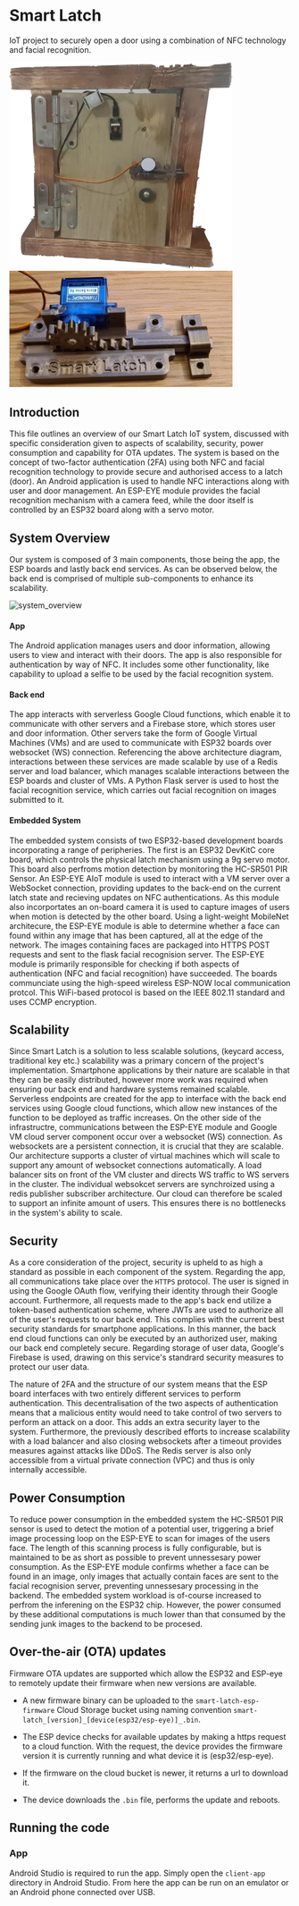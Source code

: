 # Smart Latch
IoT project to securely open a door using a combination of NFC technology and facial recognition.

<p float="left">
  <img src="smart_latch.png" alt="prototype" width="400" />
  <img src="lock.jpeg" alt="latch" width="400" /> 
</p>

## Introduction
This file outlines an overview of our Smart Latch IoT system, discussed with specific consideration given to aspects of scalability, security, power consumption and capability for OTA updates. The system is based on the concept of two-factor authentication (2FA) using both NFC and facial recognition technology to provide secure and authorised access to a latch (door). An Android application is used to handle NFC interactions along with user and door management. An ESP-EYE module provides the facial recognition mechanism with a camera feed, while the door itself is controlled by an ESP32 board along with a servo motor.  

## System Overview 
Our system is composed of 3 main components, those being the app, the ESP boards and lastly back end services. As can be observed below, the back end is comprised of multiple sub-components to enhance its scalability. 

![system_overview](https://user-images.githubusercontent.com/44208016/114194625-9bc46800-9947-11eb-9138-f8816b9a61e4.png)

#### App
The Android application manages users and door information, allowing users to view and interact with their doors. The app is also responsible for authentication by way of NFC. It includes some other functionality, like capability to upload a selfie to be used by the facial recognition system. 

#### Back end
The app interacts with serverless Google Cloud functions, which enable it to communicate with other servers and a Firebase store, which stores user and door information. Other servers take the form of Google Virtual Machines (VMs) and are used to communicate with ESP32 boards over websocket (WS) connection. Referencing the above architecture diagram, interactions between these services are made scalable by use of a Redis server and load balancer, which manages scalable interactions between the ESP boards and cluster of VMs. A Python Flask server is used to host the facial recognition service, which carries out facial recognition on images submitted to it. 

#### Embedded System
The embedded system consists of two ESP32-based development boards incorporating a range of peripheries. The first is an ESP32 DevKitC core board, which controls the physical latch mechanism using a 9g servo motor. This board also perfroms motion detection by monitoring the HC-SR501 PIR Sensor. An ESP-EYE AIoT module is used to interact with a VM server over a WebSocket connection, providing updates to the back-end on the current latch state and recieving updates on NFC authentications. As this module also incorportates an on-board camera it is used to capture images of users when motion is detected by the other board. Using a light-weight MobileNet architecure, the ESP-EYE module is able to determine whether a face can found within any image that has been captured, all at the edge of the network. The images containing faces are packaged into HTTPS POST requests and sent to the flask facial recognision server. The ESP-EYE module is primarily responsible for checking if both aspects of authentication (NFC and facial recognition) have succeeded. The boards communciate using the high-speed wireless ESP-NOW local communication protcol. This WiFi-based protocol is based on the IEEE 802.11 standard and uses CCMP encryption.

## Scalability  
Since Smart Latch is a solution to less scalable solutions, (keycard access, traditional key etc.) scalability was a primary concern of the project's implementation. Smartphone applications by their nature are scalable in that they can be easily distributed, however more work was required when ensuring our back end and hardware systems remained scalable. Serverless endpoints are created for the app to interface with the back end services using Google cloud functions, which allow new instances of the function to be deployed as traffic increases. On the other side of the infrastructre, communications between the ESP-EYE module and Google VM cloud server component occur over a websocket (WS) connection. As websockets are a persistent connection, it is crucial that they are scalable. Our architecture supports a cluster of virtual machines which will scale to support any amount of websocket connections automatically. A load balancer sits on front of the VM cluster and directs WS traffic to WS servers in the cluster. The individual websokcet servers are synchroized using a redis publisher subscriber architecture. Our cloud can therefore be scaled to support an infinite amount of users. This ensures there is no bottlenecks in the system's ability to scale.

## Security  
As a core consideration of the project, security is upheld to as high a standard as possible in each component of the system. Regarding the app, all communications take place over the `HTTPS` protocol. The user is signed in using the Google OAuth flow, verifying their identity through their Google account. Furthermore, all requests made to the app's back end utilize a token-based authentication scheme, where JWTs are used to authorize all of the user's requests to our back end. This complies with the current best security standards for smartphone applications. In this manner, the back end cloud functions can only be executed by an authorized user, making our back end completely secure. Regarding storage of user data, Google's Firebase is used, drawing on this service's standrard security measures to protect our user data. 

The nature of 2FA and the structure of our system means that the ESP board interfaces with two entirely different services to perform authentication. This decentralisation of the two aspects of authentication means that a malicious entity would need to take control of two servers to perform an attack on a door. This adds an extra security layer to the system. Furthermore, the previously described efforts to increase scalability with a load balancer and also closing websockets after a timeout provides measures against attacks like DDoS. The Redis server is also only accessible from a virtual private connection (VPC) and thus is only internally accessible. 

## Power Consumption
To reduce power consumption in the embedded system the HC-SR501 PIR sensor is used to detect the motion of a potential user, triggering a brief image processing loop on the ESP-EYE to scan for images of the users face. The length of this scanning process is fully configurable, but is maintained to be as short as possible to prevent unnessesary power consumption. As the ESP-EYE module confirms whether a face can be found in an image, only images that actually contain faces are sent to the facial recognision server, preventing unnessesary processing in the backend. The embedded system workload is of-course increased to perfrom the inferening on the ESP32 chip. However, the power consumed by these additional computations is much lower than that consumed by the sending junk images to the backend to be procesed.

## Over-the-air (OTA) updates
Firmware OTA updates are supported which allow the ESP32 and ESP-eye to remotely update their firmware when new versions are available.

 - A new firmware binary can be uploaded to the `smart-latch-esp-firmware` Cloud Storage bucket using naming convention `smart-latch_[version]_[device(esp32/esp-eye)]_.bin`.

 - The ESP device checks for available updates by making a https request to a cloud function. With the request, the device provides the firmware version it is currently running and what device it is (esp32/esp-eye).

 - If the firmware on the cloud bucket is newer, it returns a url to download it.
 
 - The device downloads the `.bin` file, performs the update and reboots.





## Running the code 
### App
Android Studio is required to run the app. Simply open the `client-app` directory in Android Studio. From here the app can be run on an emulator or an Android phone connected over USB. 

